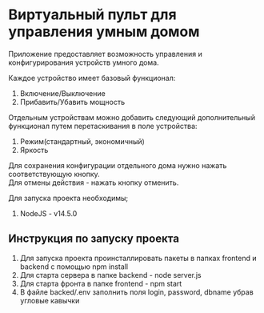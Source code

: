 # Виртуальный пульт для управления умным домом

Приложение предоставляет возможность управления и конфигурирования устройств умного дома.  

Каждое устройство имеет базовый функционал:
1. Включение/Выключение
2. Прибавить/Убавить мощность

Отдельным устройствам можно добавить следующий дополнительный функционал путем перетаскивания в поле устройства:
1. Режим(стандартный, экономичный)
2. Яркость

Для сохранения конфигурации отдельного дома нужно нажать соответствующую кнопку.  
Для отмены действия - нажать кнопку отменить.

Для запуска проекта необходимы;
1. NodeJS - v14.5.0

## Инструкция по запуску проекта

1. Для запуска проекта проинсталлировать пакеты в папках frontend и backend с помощью npm install
2. Для старта сервера в папке backend - node server.js
3. Для старта фронта в папке frontend - npm start
4. В файле backed/.env заполнить поля login, password, dbname убрав угловые кавычки

